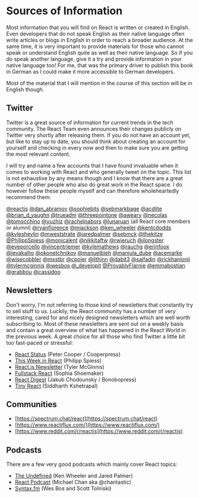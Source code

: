 # Sources of Information

Most information that you will find on React is written or created in English. Even developers that do not speak English as their native language often write articles or blogs in English in order to reach a broader audience. At the same time, it is very important to provide materials for those who cannot speak or understand English quite as well as their native language. So if you do speak another language, give it a try and provide information in your native language too! For me, that was the primary driver to publish this book in German as I could make it more accessible to German developers.

Most of the material that I will mention in the course of this section will be in English though.

## Twitter

Twitter is a great source of information for current trends in the tech community. The React Team even announces their changes publicly on Twitter very shortly after releasing them. If you do not have an account yet, but like to stay up to date, you should think about creating an account for yourself and checking in every now and then to make sure you are getting the most relevant content.

I will try and name a few accounts that I have found invaluable when it comes to working with React and who generally tweet on the topic. This list is not exhaustive by any means though and I know that there are a great number of other people who also do great work in the React space. I do however follow these people myself and can therefore wholeheartedly recommend them:

[@reactjs](https://www.twitter.com/reactjs) [@dan\_abramov](https://www.twitter.com/dan_abramov) [@sophiebits](https://www.twitter.com/sophiebits) [@sebmarkbage](https://www.twitter.com/sebmarkbage) [@acdlite](https://www.twitter.com/acdlite) [@brian\_d\_vaughn](https://www.twitter.com/brian_d_vaughn) [@trueadm](https://www.twitter.com/trueadm) [@threepointone](https://www.twitter.com/threepointone) [@aweary](https://www.twitter.com/aweary) [@necolas](https://twitter.com/necolas) [@tomocchino](https://twitter.com/tomocchino) [@yuzhiz](https://twitter.com/yuzhiz) [@rachelnabors](https://twitter.com/rachelnabors) [@lunaruan](https://twitter.com/lunaruan) \(all React core members or alumni\) [@ryanflorence](https://www.twitter.com/ryanflorence) [@mjackson](https://www.twitter.com/mjackson) [@ken\_wheeler](https://www.twitter.com/ken_wheeler) [@kentcdodds](https://www.twitter.com/kentcdodds) [@kyleshevlin](https://www.twitter.com/kyleshevlin) [@mweststrate](https://www.twitter.com/mweststrate) [@jaredpalmer](https://www.twitter.com/jaredpalmer) [@sebmck](https://www.twitter.com/sebmck) [@thekitze](https://www.twitter.com/thekitze) [@PhilippSpiess](https://www.twitter.com/PhilippSpiess) [@monicalent](https://www.twitter.com/monicalent) [@nikkitaftw](https://www.twitter.com/nikkitaftw) [@rwieruch](https://www.twitter.com/rwieruch) [@jlongster](https://www.twitter.com/jlongster) [@eveporcello](https://www.twitter.com/eveporcello) [@vincentriemer](https://www.twitter.com/vincentriemer) [@kylemathews](https://www.twitter.com/kylemathews) [@rauchg](https://www.twitter.com/rauchg) [@erinfoox](https://www.twitter.com/erinfoox) [@jevakallio](https://www.twitter.com/jevakallio) [@okonetchnikov](https://www.twitter.com/okonetchnikov) [@manuelbieh](https://www.twitter.com/manuelbieh) [@manjula\_dube](https://www.twitter.com/manjula_dube) [@acemarke](https://www.twitter.com/acemarke) [@wisecobbler](https://www.twitter.com/wisecobbler) [@mxstbr](https://www.twitter.com/mxstbr) [@cpojer](https://www.twitter.com/cpojer) [@lithinn](https://www.twitter.com/lithinn) [@dabit3](https://www.twitter.com/dabit3) [@saifadin](https://www.twitter.com/saifadin) [@rickhanlonii](https://www.twitter.com/rickhanlonii) [@tylermcginnis](https://www.twitter.com/tylermcginnis) [@wesbos](https://www.twitter.com/wesbos) [@\_developit](https://www.twitter.com/_developit) [@ProvablyFlarnie](https://www.twitter.com/ProvablyFlarnie) [@emmabostian](https://www.twitter.com/emmabostian) [@grabbou](https://www.twitter.com/grabbou) [@cassidoo](https://twitter.com/cassidoo)

## Newsletters

Don't worry, I'm not referring to those kind of newsletters that constantly try to sell stuff to us. Luckily, the React community has a number of very interesting, cared for and nicely designed newsletters which are well worth subscribing to. Most of these newsletters are sent out on a weekly basis and contain a great overview of what has happened in the React World in the previous week. A great choice for all those who find Twitter a little bit too fast-paced or stressful:

* [React Status](https://react.statuscode.com/) \(Peter Cooper / Cooperpress\)
* [This Week in React](https://this-week-in-react.org/) \(Philipp Spiess\)
* [React.js Newsletter](http://reactjsnewsletter.com/) \(Tyler McGinnis\)
* [Fullstack React](http://newsletter.fullstackreact.com) \(Sophia Shoemaker\)
* [React Digest](https://reactdigest.net/) \(Jakub Chodounsky / Bonobopress\)
* [Tiny React](https://tinyreact.email/) \(Siddharth Kshetrapal\)

## Communities

* [https://spectrum.chat/react](https://spectrum.chat/react)
* [https://www.reactiflux.com/](https://www.reactiflux.com/)
* [https://www.reddit.com/r/reactjs](https://www.reddit.com/r/reactjs)

## Podcasts

There are a few very good podcasts which mainly cover React topics:

* [The Undefined](https://undefined.fm/) \(Ken Wheeler and Jared Palmer\)
* [React Podcast](https://reactpodcast.com/) \(Michael Chan aka @chantastic\)
* [Syntax.fm](https://syntax.fm/) \(Wes Bos and Scott Tolinski\)

